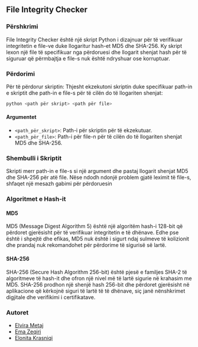 ## File Integrity Checker
### Përshkrimi
File Integrity Checker është një skript Python i dizajnuar për të verifikuar integritetin e file-ve duke llogaritur hash-et MD5 dhe SHA-256. Ky skript lexon një file të specifikuar nga përdoruesi dhe llogarit shenjat hash për të siguruar që përmbajtja e file-s nuk është ndryshuar ose korruptuar.

### Përdorimi
Për të përdorur skriptin:
Thjesht ekzekutoni skriptin duke specifikuar path-in e skriptit dhe path-in e file-s për të cilën do të llogariten shenjat:
```sh
python <path për skript> <path për file>
```
#### Argumentet
- `<path_për_skript>`: Path-i për skriptin për të ekzekutuar.
- `<path_për_file>`: Path-i për file-n për të cilën do të llogariten shenjat MD5 dhe SHA-256.


### Shembulli i Skriptit
Skripti merr path-in e file-s si një argument dhe pastaj llogarit shenjat MD5 dhe SHA-256 për atë file. Nëse ndodh ndonjë problem gjatë leximit të file-s, shfaqet një mesazh gabimi për përdoruesin

### Algoritmet e Hash-it
#### MD5
MD5 (Message Digest Algorithm 5) është një algoritëm hash-i 128-bit që përdoret gjerësisht për të verifikuar integritetin e të dhënave. Edhe pse është i shpejtë dhe efikas, MD5 nuk është i sigurt ndaj sulmeve të kolizionit dhe prandaj nuk rekomandohet për përdorime të sigurisë së lartë.

#### SHA-256
SHA-256 (Secure Hash Algorithm 256-bit) është pjesë e familjes SHA-2 të algoritmeve të hash-it dhe ofron një nivel më të lartë sigurie në krahasim me MD5. SHA-256 prodhon një shenjë hash 256-bit dhe përdoret gjerësisht në aplikacione që kërkojnë siguri të lartë të të dhënave, siç janë nënshkrimet digjitale dhe verifikimi i certifikatave.

### Autoret
- [Elvira Metaj](https://github.com/elvirametaj)
- [Ema Zeqiri](https://github.com/emazech)
- [Elonita Krasniqi](https://github.com/elonitakrasniqi1)
